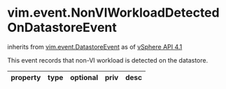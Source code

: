 vim.event.NonVIWorkloadDetectedOnDatastoreEvent
===============================================
inherits from [vim.event.DatastoreEvent](docs/vim.event.DatastoreEvent.md)
as of [vSphere API 4.1](vim.version.md#vim.version.version6)


This event records that non-VI workload is detected on the datastore.

| property | type | optional | priv | desc |
|:---------|:-----|:---------|:-----|:-----|


